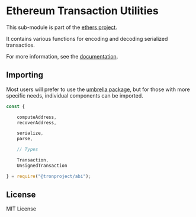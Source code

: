 Ethereum Transaction Utilities
==============================

This sub-module is part of the [ethers project](https://github.com/ethers-io/ethers.js).

It contains various functions for encoding and decoding serialized transactios.

For more information, see the [documentation](https://docs.ethers.io/v5/api/utils/transactions/).


Importing
---------

Most users will prefer to use the [umbrella package](https://www.npmjs.com/package/ethers),
but for those with more specific needs, individual components can be imported.

```javascript
const {

    computeAddress,
    recoverAddress,

    serialize,
    parse,

    // Types

    Transaction,
    UnsignedTransaction

} = require("@tronproject/abi");
```


License
-------

MIT License
